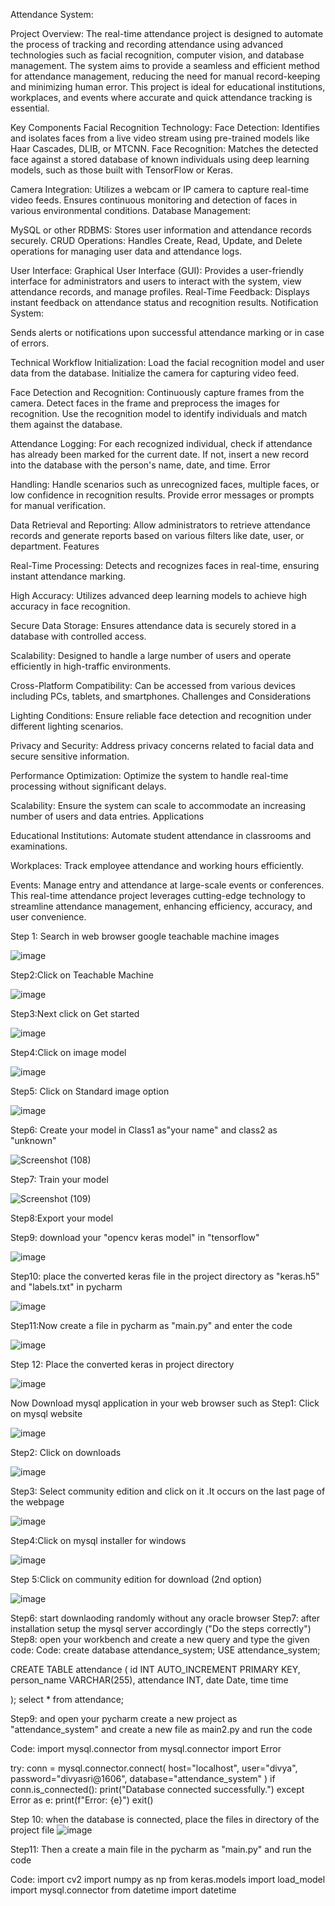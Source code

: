 Attendance System:

Project Overview:
The real-time attendance project is designed to automate the process of tracking and recording attendance using advanced technologies such as facial recognition, computer vision, and database management. The system aims to provide a seamless and efficient method for attendance management, reducing the need for manual record-keeping and minimizing human error. This project is ideal for educational institutions, workplaces, and events where accurate and quick attendance tracking is essential.

Key Components Facial Recognition Technology:
Face Detection: Identifies and isolates faces from a live video stream using pre-trained models like Haar Cascades, DLIB, or MTCNN. Face Recognition: Matches the detected face against a stored database of known individuals using deep learning models, such as those built with TensorFlow or Keras.

Camera Integration:
Utilizes a webcam or IP camera to capture real-time video feeds. Ensures continuous monitoring and detection of faces in various environmental conditions. Database Management:

MySQL or other RDBMS: Stores user information and attendance records securely. CRUD Operations: Handles Create, Read, Update, and Delete operations for managing user data and attendance logs.

User Interface:
Graphical User Interface (GUI): Provides a user-friendly interface for administrators and users to interact with the system, view attendance records, and manage profiles. Real-Time Feedback: Displays instant feedback on attendance status and recognition results. Notification System:

Sends alerts or notifications upon successful attendance marking or in case of errors. 

Technical Workflow Initialization: Load the facial recognition model and user data from the database. Initialize the camera for capturing video feed.

Face Detection and Recognition: Continuously capture frames from the camera. Detect faces in the frame and preprocess the images for recognition. Use the recognition model to identify individuals and match them against the database. 

Attendance Logging: For each recognized individual, check if attendance has already been marked for the current date. If not, insert a new record into the database with the person's name, date, and time. Error 

Handling: Handle scenarios such as unrecognized faces, multiple faces, or low confidence in recognition results. Provide error messages or prompts for manual verification. 

Data Retrieval and Reporting: Allow administrators to retrieve attendance records and generate reports based on various filters like date, user, or department. Features

Real-Time Processing: Detects and recognizes faces in real-time, ensuring instant attendance marking.

High Accuracy: Utilizes advanced deep learning models to achieve high accuracy in face recognition.

Secure Data Storage: Ensures attendance data is securely stored in a database with controlled access.

Scalability: Designed to handle a large number of users and operate efficiently in high-traffic environments.

Cross-Platform Compatibility: Can be accessed from various devices including PCs, tablets, and smartphones. Challenges and Considerations

Lighting Conditions: Ensure reliable face detection and recognition under different lighting scenarios.

Privacy and Security: Address privacy concerns related to facial data and secure sensitive information.

Performance Optimization: Optimize the system to handle real-time processing without significant delays.

Scalability: Ensure the system can scale to accommodate an increasing number of users and data entries. Applications

Educational Institutions: Automate student attendance in classrooms and examinations.

Workplaces: Track employee attendance and working hours efficiently.

Events: Manage entry and attendance at large-scale events or conferences. This real-time attendance project leverages cutting-edge technology to streamline attendance management, enhancing efficiency, accuracy, and user convenience.

Step 1: Search in web browser google teachable machine images

![image](https://github.com/user-attachments/assets/f910e1ce-8457-42ff-a63f-c010b088b33d)

Step2:Click on Teachable Machine

![image](https://github.com/user-attachments/assets/2d0c575f-e012-499d-b252-b11c4b59d969)

Step3:Next click on Get started

![image](https://github.com/user-attachments/assets/73f567f9-ecd8-44f9-9f66-17ba70222401)

Step4:Click on image model

![image](https://github.com/user-attachments/assets/e7da1eb8-4c64-40c7-976e-0ff2a727dd7b)

Step5: Click on Standard image option

![image](https://github.com/user-attachments/assets/b7c31795-e9b7-411e-9178-e68a4ee4f41b)

Step6: Create your model in Class1 as"your name" and class2 as "unknown"

![Screenshot (108)](https://github.com/user-attachments/assets/1445c49a-5f9d-4b22-8533-2eee6db443dd)

Step7: Train your model

![Screenshot (109)](https://github.com/user-attachments/assets/d3d0952a-63e2-468b-81fb-00bcebd86188)

Step8:Export your model

Step9: download your "opencv keras model" in "tensorflow"

![image](https://github.com/user-attachments/assets/0a25c939-29f0-4768-877b-2d04dcaf9221)

Step10: place the converted keras file in the project directory as "keras.h5" and "labels.txt" in pycharm

![image](https://github.com/user-attachments/assets/91c4c4e6-b997-43fe-bf17-b1f112a42256)

Step11:Now create a file in pycharm as "main.py" and enter the code

![image](https://github.com/user-attachments/assets/2d70d3bf-c62f-4c56-bb0e-2904d6473bf4)

Step 12: Place the converted keras in project directory

![image](https://github.com/user-attachments/assets/ffc00e11-8d79-407d-84f0-42c63f95ec94)


Now Download mysql application in your web browser such as
Step1: Click on mysql website

![image](https://github.com/user-attachments/assets/71f9d8ff-1653-4a0f-9d34-235c8e8007ea)

Step2: Click on downloads

![image](https://github.com/user-attachments/assets/cdeb79ac-2c77-4c37-b2fe-6a94fbacafab)

Step3: Select community edition and click on it .It occurs on the last page of the webpage

![image](https://github.com/user-attachments/assets/f374c515-2cc2-4534-8b99-a9ca70d971c8)

Step4:Click on mysql installer for windows

![image](https://github.com/user-attachments/assets/cd36b432-7566-447f-83c4-8668c518f94e)

Step 5:Click on community edition for download (2nd option)

![image](https://github.com/user-attachments/assets/f85ae297-938e-4f32-94be-184c212f70bc)

Step6: start downlaoding randomly without any oracle browser
Step7: after installation setup the mysql server accordingly ("Do the steps correctly")
Step8: open your workbench and create a new query and type the given code: Code:
create database attendance_system; USE attendance_system;

CREATE TABLE attendance ( id INT AUTO_INCREMENT PRIMARY KEY, person_name VARCHAR(255), attendance INT, date Date, time time

); select * from attendance;

Step9: and open your pycharm create a new project as "attendance_system" and create a new file as main2.py and run the code

Code: import mysql.connector from mysql.connector import Error

try: conn = mysql.connector.connect( host="localhost", user="divya", password="divyasri@1606", database="attendance_system" ) if conn.is_connected(): print("Database connected successfully.") except Error as e: print(f"Error: {e}") exit()

Step 10: when the database is connected, place the files in directory of the project file
![image](https://github.com/user-attachments/assets/d43e7ad0-d6a7-4e3c-b3de-71cb6554ff9f)

Step11: Then a create a main file in the pycharm as "main.py" and run the code

Code: import cv2 import numpy as np from keras.models import load_model import mysql.connector from datetime import datetime


